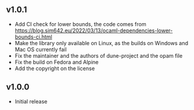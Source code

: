 ## v1.0.1

- Add CI check for lower bounds, the code comes from https://blog.sim642.eu/2022/03/13/ocaml-dependencies-lower-bounds-ci.html
- Make the library only available on Linux, as the builds on Windows and Mac OS currently fail
- Fix the maintainer and the authors of dune-project and the opam file
- Fix the build on Fedora and Alpine
- Add the copyright on the license

## v1.0.0

- Initial release

